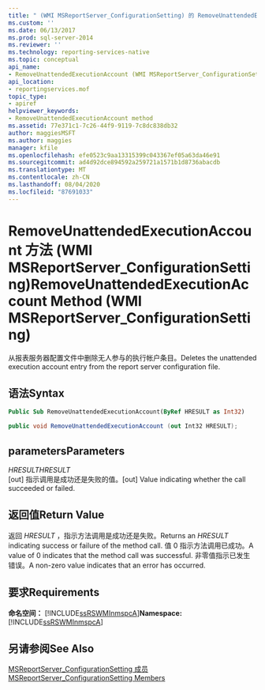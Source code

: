 ```yaml
---
title: " (WMI MSReportServer_ConfigurationSetting) 的 RemoveUnattendedExecutionAccount 方法 |Microsoft Docs"
ms.custom: ''
ms.date: 06/13/2017
ms.prod: sql-server-2014
ms.reviewer: ''
ms.technology: reporting-services-native
ms.topic: conceptual
api_name:
- RemoveUnattendedExecutionAccount (WMI MSReportServer_ConfigurationSetting Class)
api_location:
- reportingservices.mof
topic_type:
- apiref
helpviewer_keywords:
- RemoveUnattendedExecutionAccount method
ms.assetid: 77e371c1-7c26-44f9-9119-7c8dc838db32
author: maggiesMSFT
ms.author: maggies
manager: kfile
ms.openlocfilehash: efe0523c9aa13315399c043367ef05a63da46e91
ms.sourcegitcommit: ad4d92dce894592a259721a1571b1d8736abacdb
ms.translationtype: MT
ms.contentlocale: zh-CN
ms.lasthandoff: 08/04/2020
ms.locfileid: "87691033"
---
```

# <a name="removeunattendedexecutionaccount-method-wmi-msreportserver_configurationsetting"></a><span data-ttu-id="78a3a-102">RemoveUnattendedExecutionAccount 方法 (WMI MSReportServer_ConfigurationSetting)</span><span class="sxs-lookup"><span data-stu-id="78a3a-102">RemoveUnattendedExecutionAccount Method (WMI MSReportServer_ConfigurationSetting)</span></span>
  <span data-ttu-id="78a3a-103">从报表服务器配置文件中删除无人参与的执行帐户条目。</span><span class="sxs-lookup"><span data-stu-id="78a3a-103">Deletes the unattended execution account entry from the report server configuration file.</span></span>  
  
## <a name="syntax"></a><span data-ttu-id="78a3a-104">语法</span><span class="sxs-lookup"><span data-stu-id="78a3a-104">Syntax</span></span>  
  
```vb  
Public Sub RemoveUnattendedExecutionAccount(ByRef HRESULT as Int32)  
```  
  
```csharp  
public void RemoveUnattendedExecutionAccount (out Int32 HRESULT);  
```  
  
## <a name="parameters"></a><span data-ttu-id="78a3a-105">parameters</span><span class="sxs-lookup"><span data-stu-id="78a3a-105">Parameters</span></span>  
 <span data-ttu-id="78a3a-106">*HRESULT*</span><span class="sxs-lookup"><span data-stu-id="78a3a-106">*HRESULT*</span></span>  
 <span data-ttu-id="78a3a-107">[out] 指示调用是成功还是失败的值。</span><span class="sxs-lookup"><span data-stu-id="78a3a-107">[out] Value indicating whether the call succeeded or failed.</span></span>  
  
## <a name="return-value"></a><span data-ttu-id="78a3a-108">返回值</span><span class="sxs-lookup"><span data-stu-id="78a3a-108">Return Value</span></span>  
 <span data-ttu-id="78a3a-109">返回 *HRESULT* ，指示方法调用是成功还是失败。</span><span class="sxs-lookup"><span data-stu-id="78a3a-109">Returns an *HRESULT* indicating success or failure of the method call.</span></span> <span data-ttu-id="78a3a-110">值 0 指示方法调用已成功。</span><span class="sxs-lookup"><span data-stu-id="78a3a-110">A value of 0 indicates that the method call was successful.</span></span> <span data-ttu-id="78a3a-111">非零值指示已发生错误。</span><span class="sxs-lookup"><span data-stu-id="78a3a-111">A non-zero value indicates that an error has occurred.</span></span>  
  
## <a name="requirements"></a><span data-ttu-id="78a3a-112">要求</span><span class="sxs-lookup"><span data-stu-id="78a3a-112">Requirements</span></span>  
 <span data-ttu-id="78a3a-113">**命名空间：** [!INCLUDE[ssRSWMInmspcA](../../includes/ssrswminmspca-md.md)]</span><span class="sxs-lookup"><span data-stu-id="78a3a-113">**Namespace:** [!INCLUDE[ssRSWMInmspcA](../../includes/ssrswminmspca-md.md)]</span></span>  
  
## <a name="see-also"></a><span data-ttu-id="78a3a-114">另请参阅</span><span class="sxs-lookup"><span data-stu-id="78a3a-114">See Also</span></span>  
 [<span data-ttu-id="78a3a-115">MSReportServer_ConfigurationSetting 成员</span><span class="sxs-lookup"><span data-stu-id="78a3a-115">MSReportServer_ConfigurationSetting Members</span></span>](msreportserver-configurationsetting-members.md)  
  
  
